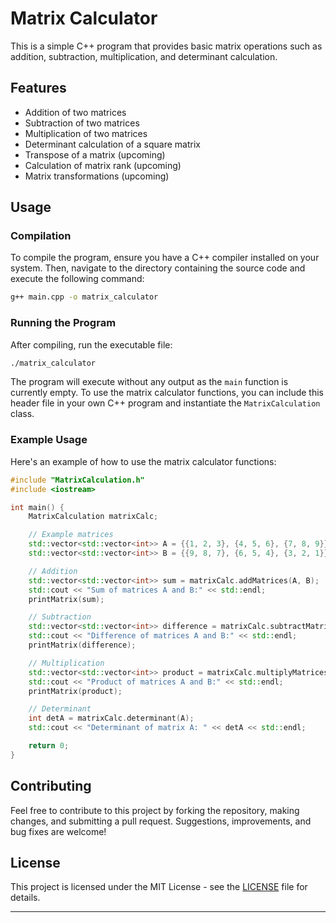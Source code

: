 # Matrix Calculator

This is a simple C++ program that provides basic matrix operations such as addition, subtraction, multiplication, and determinant calculation.

## Features

- Addition of two matrices
- Subtraction of two matrices
- Multiplication of two matrices
- Determinant calculation of a square matrix
- Transpose of a matrix (upcoming)
- Calculation of matrix rank (upcoming)
- Matrix transformations (upcoming)

## Usage

### Compilation

To compile the program, ensure you have a C++ compiler installed on your system. Then, navigate to the directory containing the source code and execute the following command:

```bash
g++ main.cpp -o matrix_calculator
```

### Running the Program

After compiling, run the executable file:

```bash
./matrix_calculator
```

The program will execute without any output as the `main` function is currently empty. To use the matrix calculator functions, you can include this header file in your own C++ program and instantiate the `MatrixCalculation` class.

### Example Usage

Here's an example of how to use the matrix calculator functions:

```cpp
#include "MatrixCalculation.h"
#include <iostream>

int main() {
    MatrixCalculation matrixCalc;

    // Example matrices
    std::vector<std::vector<int>> A = {{1, 2, 3}, {4, 5, 6}, {7, 8, 9}};
    std::vector<std::vector<int>> B = {{9, 8, 7}, {6, 5, 4}, {3, 2, 1}};

    // Addition
    std::vector<std::vector<int>> sum = matrixCalc.addMatrices(A, B);
    std::cout << "Sum of matrices A and B:" << std::endl;
    printMatrix(sum);

    // Subtraction
    std::vector<std::vector<int>> difference = matrixCalc.subtractMatrices(A, B);
    std::cout << "Difference of matrices A and B:" << std::endl;
    printMatrix(difference);

    // Multiplication
    std::vector<std::vector<int>> product = matrixCalc.multiplyMatrices(A, B);
    std::cout << "Product of matrices A and B:" << std::endl;
    printMatrix(product);

    // Determinant
    int detA = matrixCalc.determinant(A);
    std::cout << "Determinant of matrix A: " << detA << std::endl;

    return 0;
}
```

## Contributing

Feel free to contribute to this project by forking the repository, making changes, and submitting a pull request. Suggestions, improvements, and bug fixes are welcome!

## License

This project is licensed under the MIT License - see the [LICENSE](LICENSE) file for details.

---
